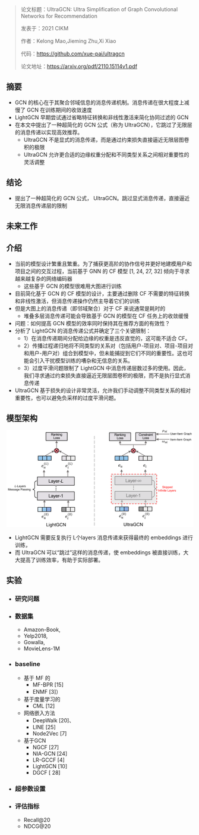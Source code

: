 > 论文标题：UltraGCN: Ultra Simplification of Graph Convolutional Networks for Recommendation
>
> 发表于：2021 CIKM	
>
> 作者：Kelong Mao,Jieming Zhu,Xi Xiao
>
> 代码：https://github.com/xue-pai/ultragcn
>
> 论文地址：https://arxiv.org/pdf/2110.15114v1.pdf

## 摘要

- GCN 的核心在于其聚合邻域信息的消息传递机制。消息传递在很大程度上减慢了 GCN 在训练期间的收敛速度
- LightGCN 早期尝试通过省略特征转换和非线性激活来简化协同过滤的 GCN
- 在本文中提出了一种超简化的 GCN 公式（称为 UltraGCN），它跳过了无限层的消息传递以实现高效推荐。
  - UltraGCN 不是显式的消息传递，而是通过约束损失直接逼近无限层图卷积的极限
  - UltraGCN 允许更合适的边缘权重分配和不同类型关系之间相对重要性的灵活调整

## 结论

- 提出了一种超简化的 GCN 公式， UltraGCN。跳过显式消息传递，直接逼近无限消息传递层的限制

## 未来工作

## 介绍

- 当前的模型设计繁重且繁重。为了捕获更高阶的协作信号并更好地建模用户和项目之间的交互过程，当前基于 GNN 的 CF 模型 [1, 24, 27, 32]  倾向于寻求越来越复杂的网络编码器
  - 这些基于 GCN 的模型很难用大图进行训练
- 目前简化基于 GCN 的 CF 模型的设计，主要通过删除 CF 不需要的特征转换和非线性激活，但消息传递操作仍然主导着它们的训练
- 但是大图上的消息传递（即邻域聚合）对于 CF 来说通常是耗时的
  - 堆叠多层消息传递可能会导致基于 GCN 的模型在 CF 任务上的收敛缓慢
- 问题：如何提高 GCN 模型的效率同时保持其在推荐方面的有效性？
- 分析了 LightGCN 的消息传递公式并确定了三个关键限制：
  - 1）在消息传递期间分配给边缘的权重是违反直觉的，这可能不适合 CF。  
  - 2）传播过程递归地将不同类型的关系对（包括用户-项目对、项目-项目对和用户-用户对）组合到模型中，但未能捕捉到它们不同的重要性。这也可能会引入干扰模型训练的嘈杂和无信息的关系。  
  - 3）过度平滑问题限制了 LightGCN 中消息传递层数过多的使用。因此，我们寻求通过约束损失直接逼近无限层图卷积的极限，而不是执行显式消息传递
- UltraGCN 基于损失的设计非常灵活，允许我们手动调整不同类型关系的相对重要性，也可以避免负采样的过度平滑问题。

## 模型架构

![1](img/1.png)

- LightGCN 需要反复执行 L个layers 消息传递来获得最终的 embeddings 进行训练，
- 而 UltraGCN 可以“跳过”这样的消息传递，使  embeddings 被直接训练，大大提高了训练效率，有助于实际部署。

## 实验

- ### 研究问题

- ### 数据集

  - Amazon-Book, 
  - Yelp2018,
  - Gowalla, 
  - MovieLens-1M

- ### baseline

  - 基于 MF 的
    - MF-BPR [15]
    - ENMF [3]）
  - 基于度量学习的
    - CML [12]
  - 网络嵌入方法
    - DeepWalk [20]、
    - LINE [25] 
    - Node2Vec [7]
  - 基于GCN
    - NGCF [27]
    - NIA-GCN [24]
    - LR-GCCF [4]
    - LightGCN [10] 
    - DGCF  [ 28]

- ### 超参数设置

- ### 评估指标

  - Recall@20 
  - NDCG@20